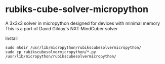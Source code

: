 # rubiks-cube-solver-micropython
A 3x3x3 solver in micropython designed for devices with minimal memory
This is a port of David Gilday's NXT MindCuber solver

Install
```
sudo mkdir /usr/lib/micropython/rubikscubesolvermicropython/
sudo cp rubikscubesolvermicropython/*.py /usr/lib/micropython/rubikscubesolvermicropython/
```
